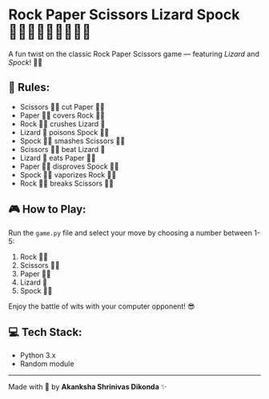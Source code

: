 # Rock Paper Scissors Lizard Spock ✊🏻✌🏻🖐🏻🦎🖖🏻

A fun twist on the classic Rock Paper Scissors game — featuring *Lizard* and *Spock*! 🚀✨

## 📜 Rules:
- Scissors ✌🏻 cut Paper 🖐🏻
- Paper 🖐🏻 covers Rock ✊🏻
- Rock ✊🏻 crushes Lizard 🦎
- Lizard 🦎 poisons Spock 🖖🏻
- Spock 🖖🏻 smashes Scissors ✌🏻
- Scissors ✌🏻 beat Lizard 🦎
- Lizard 🦎 eats Paper 🖐🏻
- Paper 🖐🏻 disproves Spock 🖖🏻
- Spock 🖖🏻 vaporizes Rock ✊🏻
- Rock ✊🏻 breaks Scissors ✌🏻

## 🎮 How to Play:
Run the `game.py` file and select your move by choosing a number between 1-5:
1. Rock ✊🏻
2. Scissors ✌🏻
3. Paper 🖐🏻
4. Lizard 🦎
5. Spock 🖖🏻

Enjoy the battle of wits with your computer opponent! 😎

## 💻 Tech Stack:
- Python 3.x
- Random module

---

Made with 💖 by **Akanksha Shrinivas Dikonda** ✨

